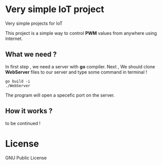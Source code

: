 # Very simple IoT project
Very simple projects for IoT

This project is a simple way to control <b>PWM</b> values from anywhere using internet.

## What we need ?

In first step , we need a server with <b>go</b> compiler.
Next , We should clone <b>WebServer</b> files to our server and type some command in terminal !

    go build -i
    ./WebServer

The program will open a specefic port on the server.

## How it works ?

to be continued !

# License
GNU Public License
